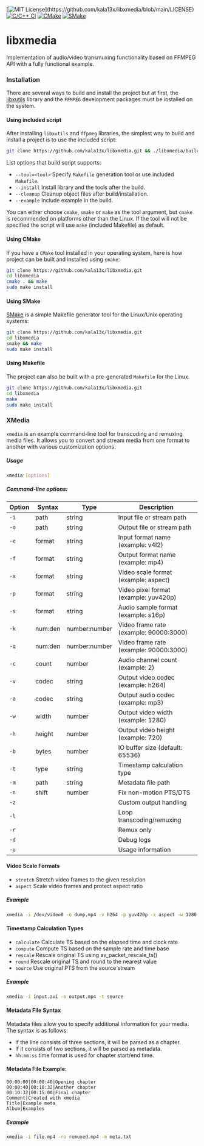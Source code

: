 [![MIT License](https://img.shields.io/badge/License-MIT-brightgreen.svg?)](https://github.com/kala13x/libxmedia/blob/main/LICENSE)
[![C/C++ CI](https://github.com/kala13x/libxmedia/actions/workflows/make.yml/badge.svg)](https://github.com/kala13x/libxmedia/actions/workflows/make.yml)
[![CMake](https://github.com/kala13x/libxmedia/actions/workflows/cmake.yml/badge.svg)](https://github.com/kala13x/libxmedia/actions)
[![SMake](https://github.com/kala13x/libxmedia/actions/workflows/smake.yml/badge.svg)](https://github.com/kala13x/libxmedia/actions/workflows/smake.yml)

# libxmedia
Implementation of audio/video transmuxing functionality based on FFMPEG API with a fully functional example.

### Installation
There are several ways to build and install the project but at first, the [libxutils](https://github.com/kala13x/libxutils) library and the `FFMPEG` development packages must be installed on the system.

#### Using included script
After installing `libxutils` and `ffpmeg` libraries, the simplest way to build and install a project is to use the included script:

```bash
git clone https://github.com/kala13x/libxmedia.git && ./libxmedia/build.sh --install
```

List options that build script supports:

- `--tool=<tool>` Specify `Makefile` generation tool or use included `Makefile`.
- `--install` Install library and the tools after the build.
- `--cleanup` Cleanup object files after build/installation.
- `--example` Include example in the build.

You can either choose `cmake`, `smake` or `make` as the tool argument, but `cmake` is recommended on platforms other than the Linux.
If the tool will not be specified the script will use `make` (included Makefile) as default.

#### Using CMake
If you have a `CMake` tool installed in your operating system, here is how project can be built and installed using `cmake`:

```bash
git clone https://github.com/kala13x/libxmedia.git
cd libxmedia
cmake . && make
sudo make install
```

#### Using SMake
[SMake](https://github.com/kala13x/smake) is a simple Makefile generator tool for the Linux/Unix operating systems:

```bash
git clone https://github.com/kala13x/libxmedia.git
cd libxmedia
smake && make
sudo make install
```

#### Using Makefile
The project can also be built with a pre-generated `Makefile` for the Linux.

```bash
git clone https://github.com/kala13x/libxmedia.git
cd libxmedia
make
sudo make install
```

### XMedia
`xmedia` is an example command-line tool for transcoding and remuxing media files. It allows you to convert and stream media from one format to another with various customization options.

##### Usage
```bash
xmedia [options]
```

##### Command-line options:
Option     | Syntax    | Type           | Description
-----------|-----------|----------------|---------------------------
`-i`       | path      | string         | Input file or stream path
`-o`       | path      | string         | Output file or stream path
`-e`       | format    | string         | Input format name (example: v4l2)
`-f`       | format    | string         | Output format name (example: mp4)
`-x`       | format    | string         | Video scale format (example: aspect)
`-p`       | format    | string         | Video pixel format (example: yuv420p)
`-s`       | format    | string         | Audio sample format (example: s16p)
`-k`       | num:den   | number:number  | Video frame rate (example: 90000:3000)
`-q`       | num:den   | number:number  | Video frame rate (example: 90000:3000)
`-c`       | count     | number         | Audio channel count (example: 2)
`-v`       | codec     | string         | Output video codec (example: h264)
`-a`       | codec     | string         | Output audio codec (example: mp3)
`-w`       | width     | number         | Output video width (example: 1280)
`-h`       | height    | number         | Output video height (example: 720)
`-b`       | bytes     | number         | IO buffer size (default: 65536)
`-t`       | type      | string         | Timestamp calculation type
`-m`       | path      | string         | Metadata file path
`-n`       | shift     | number         | Fix non-motion PTS/DTS
`-z`       |           |                | Custom output handling
`-l`       |           |                | Loop transcoding/remuxing
`-r`       |           |                | Remux only
`-d`       |           |                | Debug logs
`-u`       |           |                | Usage information

#### Video Scale Formats
- `stretch` Stretch video frames to the given resolution
- `aspect` Scale video frames and protect aspect ratio

##### Example
```bash
xmedia -i /dev/video0 -o dump.mp4 -v h264 -p yuv420p -x aspect -w 1280 -h 720
```

#### Timestamp Calculation Types
- `calculate` Calculate TS based on the elapsed time and clock rate
- `compute` Compute TS based on the sample rate and time base
- `rescale` Rescale original TS using av_packet_rescale_ts()
- `round` Rescale original TS and round to the nearest value
- `source` Use original PTS from the source stream

##### Example
```bash
xmedia -i input.avi -o output.mp4 -t source
```

#### Metadata File Syntax
Metadata files allow you to specify additional information for your media. The syntax is as follows:

- If the line consists of three sections, it will be parsed as a chapter.
- If it consists of two sections, it will be parsed as metadata.
- `hh:mm:ss` time format is used for chapter start/end time.

#### Metadata File Example:
```
00:00:00|00:00:40|Opening chapter
00:00:40|00:10:32|Another chapter
00:10:32|00:15:00|Final chapter
Comment|Created with xmedia
Title|Example meta
Album|Examples
```

##### Example
```bash
xmedia -i file.mp4 -ro remuxed.mp4 -m meta.txt
```
